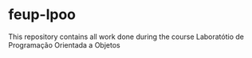 # feup-lpoo
This repository contains all work done during the course Laboratótio de Programação Orientada a Objetos

